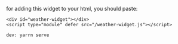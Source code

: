 for adding this widget to your html, you should paste:

    <div id="weather-widget"></div>
    <script type="module" defer src="/weather-widget.js"></script>

    dev: yarrn serve